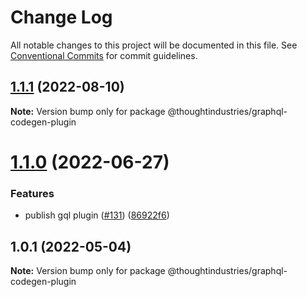 # Change Log

All notable changes to this project will be documented in this file.
See [Conventional Commits](https://conventionalcommits.org) for commit guidelines.

## [1.1.1](https://github.com/thoughtindustries/helium/compare/@thoughtindustries/graphql-codegen-plugin@1.1.0...@thoughtindustries/graphql-codegen-plugin@1.1.1) (2022-08-10)

**Note:** Version bump only for package @thoughtindustries/graphql-codegen-plugin





# [1.1.0](https://github.com/thoughtindustries/helium/compare/@thoughtindustries/graphql-codegen-plugin@1.0.1...@thoughtindustries/graphql-codegen-plugin@1.1.0) (2022-06-27)


### Features

* publish gql plugin ([#131](https://github.com/thoughtindustries/helium/issues/131)) ([86922f6](https://github.com/thoughtindustries/helium/commit/86922f608517eeaade3379dcf461c07798df4c7e))





## 1.0.1 (2022-05-04)

**Note:** Version bump only for package @thoughtindustries/graphql-codegen-plugin
